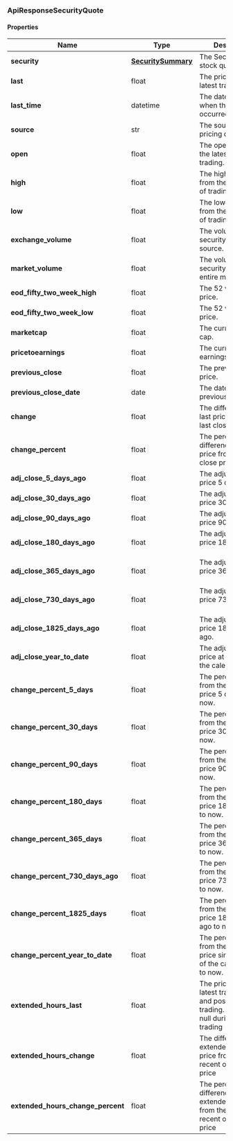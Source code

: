 

[//]: # (CLASS:ApiResponseSecurityQuote)

[//]: # (KIND:object)

### ApiResponseSecurityQuote

#### Properties

[//]: # (START_DEFINITION)

Name | Type | Description
------------ | ------------- | -------------
**security** | [**SecuritySummary**](SecuritySummary.md) | The Security of the stock quote &nbsp;
**last** | float | The price of the latest trade &nbsp;
**last_time** | datetime | The date and time when the last trade occurred. &nbsp;
**source** | str | The source of the pricing data. &nbsp;
**open** | float | The open price from the latest day of trading. &nbsp;
**high** | float | The highest price from the latest day of trading. &nbsp;
**low** | float | The lowest price from the latest day of trading. &nbsp;
**exchange_volume** | float | The volume of the security from the source. &nbsp;
**market_volume** | float | The volume of the security for the entire market. &nbsp;
**eod_fifty_two_week_high** | float | The 52 week high price. &nbsp;
**eod_fifty_two_week_low** | float | The 52 week low price. &nbsp;
**marketcap** | float | The current market cap. &nbsp;
**pricetoearnings** | float | The current price to earnings. &nbsp;
**previous_close** | float | The previous close price. &nbsp;
**previous_close_date** | date | The date of the previous close. &nbsp;
**change** | float | The difference in last price from the last close price &nbsp;
**change_percent** | float | The percent difference in last price from the last close price &nbsp;
**adj_close_5_days_ago** | float | The adjusted close price 5 days ago. &nbsp;
**adj_close_30_days_ago** | float | The adjusted close price 30 days ago. &nbsp;
**adj_close_90_days_ago** | float | The adjusted close price 90 days ago. &nbsp;
**adj_close_180_days_ago** | float | The adjusted close price 180 days ago. &nbsp;
**adj_close_365_days_ago** | float | The adjusted close price 365 days ago. &nbsp;
**adj_close_730_days_ago** | float | The adjusted close price 730 days ago. &nbsp;
**adj_close_1825_days_ago** | float | The adjusted close price 1825 days ago. &nbsp;
**adj_close_year_to_date** | float | The adjusted close price at the start of the calendar year. &nbsp;
**change_percent_5_days** | float | The percent change from the adjusted price 5 days ago to now. &nbsp;
**change_percent_30_days** | float | The percent change from the adjusted price 30 days ago to now. &nbsp;
**change_percent_90_days** | float | The percent change from the adjusted price 90 days ago to now. &nbsp;
**change_percent_180_days** | float | The percent change from the adjusted price 180 days ago to now. &nbsp;
**change_percent_365_days** | float | The percent change from the adjusted price 365 days ago to now. &nbsp;
**change_percent_730_days_ago** | float | The percent change from the adjusted price 730 days ago to now. &nbsp;
**change_percent_1825_days** | float | The percent change from the adjusted price 1825 days ago to now. &nbsp;
**change_percent_year_to_date** | float | The percent change from the adjusted price since the start of the calendar year to now. &nbsp;
**extended_hours_last** | float | The price of the latest trade in pre and post market trading.  Might be null during normal trading &nbsp;
**extended_hours_change** | float | The difference in extended_hours_last price from most recent official close price &nbsp;
**extended_hours_change_percent** | float | The percent difference in extended_hours_last from the most recent official close price &nbsp;

[//]: # (END_DEFINITION)


[//]: # (CONTAINED_CLASS:SecuritySummary)




